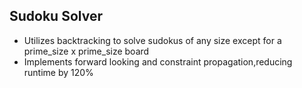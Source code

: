 ## Sudoku Solver
- Utilizes backtracking to solve sudokus of any size except for a prime_size x prime_size board
- Implements forward looking and constraint propagation,reducing runtime by 120%
